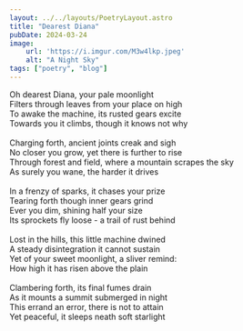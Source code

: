 ```yaml
---
layout: ../../layouts/PoetryLayout.astro
title: "Dearest Diana"
pubDate: 2024-03-24
image:
    url: 'https://i.imgur.com/M3w4lkp.jpeg'
    alt: "A Night Sky"
tags: ["poetry", "blog"]
---
```

Oh dearest Diana, your pale moonlight\
Filters through leaves from your place on high\
To awake the machine, its rusted gears excite\
Towards you it climbs, though it knows not why\
\
Charging forth, ancient joints creak and sigh\
No closer you grow, yet there is further to rise\
Through forest and field, where a mountain scrapes the sky\
As surely you wane, the harder it drives\
\
In a frenzy of sparks, it chases your prize\
Tearing forth though inner gears grind\
Ever you dim, shining half your size\
Its sprockets fly loose - a trail of rust behind\
\
Lost in the hills, this little machine dwined\
A steady disintegration it cannot sustain\
Yet of your sweet moonlight, a sliver remind:\
How high it has risen above the plain\
\
Clambering forth, its final fumes drain\
As it mounts a summit submerged in night\
This errand an error, there is not to attain\
Yet peaceful, it sleeps neath soft starlight
